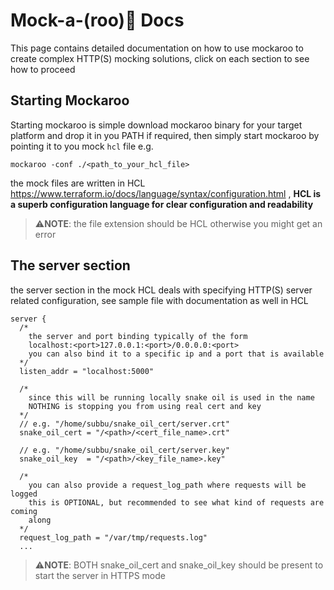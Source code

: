 # Mock-a-(roo)🦘 Docs
This page contains detailed documentation on how to use mockaroo to create complex HTTP(S) mocking solutions, click on each section to see how to proceed

## Starting Mockaroo
Starting mockaroo is simple download mockaroo binary for your target platform and drop it in you PATH if required, then simply start mockaroo by pointing it to you mock `hcl` file e.g.
```
mockaroo -conf ./<path_to_your_hcl_file>
```
the mock files are written in HCL https://www.terraform.io/docs/language/syntax/configuration.html , **HCL is a superb configuration language for clear configuration and readability**
> ⚠️**NOTE**: the file extension should be HCL otherwise you might get an error


## The server section 
the server section in the mock HCL deals with specifying HTTP(S) server related configuration, see sample file with documentation as well in HCL 
```hcl
server {
  /* 
    the server and port binding typically of the form
    localhost:<port>127.0.0.1:<port>/0.0.0.0:<port> 
    you can also bind it to a specific ip and a port that is available 
  */   
  listen_addr = "localhost:5000"

  /* 
    since this will be running locally snake oil is used in the name 
    NOTHING is stopping you from using real cert and key
  */
  // e.g. "/home/subbu/snake_oil_cert/server.crt"
  snake_oil_cert = "/<path>/<cert_file_name>.crt"

  // e.g. "/home/subbu/snake_oil_cert/server.key" 
  snake_oil_key  = "/<path>/<key_file_name>.key" 

  /* 
    you can also provide a request_log_path where requests will be logged
    this is OPTIONAL, but recommended to see what kind of requests are coming 
    along
  */
  request_log_path = "/var/tmp/requests.log"
  ...
```
> ⚠️**NOTE**: BOTH snake_oil_cert and snake_oil_key should be present to start the server in HTTPS mode